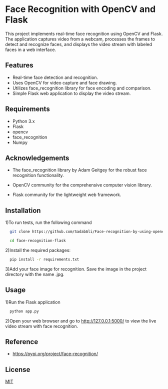 
# Face Recognition with OpenCV and Flask

This project implements real-time face recognition using OpenCV and Flask. The application captures video from a webcam, processes the frames to detect and recognize faces, and displays the video stream with labeled faces in a web interface.





## Features

- Real-time face detection and recognition.
- Uses OpenCV for video capture and face drawing.
- Utilizes face_recognition library for face encoding and comparison.
- Simple Flask web application to display the video stream.


## Requirements

- Python 3.x
- Flask
- opencv
- face_recognition
- Numpy
## Acknowledgements

- The face_recognition library by Adam Geitgey for the robust face recognition functionality.

- OpenCV community for the comprehensive computer vision library.

- Flask community for the lightweight web framework.


## Installation

1)To run tests, run the following command

```bash
  git clone https://github.com/SadabAli/Face-recognition-by-using-opencv.git
```
```bash
  cd face-recognition-flask
```
 2)Install the required packages:
```bash
  pip install -r requirements.txt

```
3)Add your face image for recognition. Save the image in the project directory with the name <photoname>.jpg.

## Usage
1)Run the Flask application
```bash
  python app.py

```
2)Open your web browser and go to http://127.0.0.1:5000/ to view the live video stream with face recognition.



## Reference

- https://pypi.org/project/face-recognition/


## License

[MIT](https://choosealicense.com/licenses/mit/)

